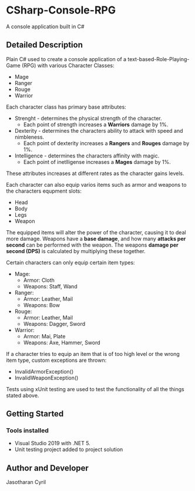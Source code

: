 # CSharp-Console-RPG

A console application built in C#

## Detailed Description
Plain C# used to create a console application of a text-based-Role-Playing-Game (RPG) with various Character Classes:
* Mage
* Ranger
* Rouge
* Warrior

Each character class has primary base attributes:
* Strenght - determines the physical strength of the character.
  * Each point of strength increases a **Warriors** damage by 1%.
* Dexterity - determines the characters ability to attack with speed and nimbleness.
  * Each point of dexterity increases a **Rangers** and **Rouges** damage by 1%.
* Intelligence - determines the characters affinity with magic.
  * Each point of inetlligense increases a **Mages** damage by 1%.

These attributes increases at different rates as the character gains levels. 

Each character can also equip varios items such as armor and weapons to the characters equpment slots:
* Head
* Body
* Legs
* Weapon

The equipped items will alter the power of the character, causing it to deal more damage. Weapons have a **base damage**, and how many **attacks per second** can be performed with the weapon. The weapons **damage per second (DPS)** is calculated by multiplying these together.

Certain characters can only equip certain item types: 
* Mage: 
  * Armor: Cloth
  * Weapons: Staff, Wand
* Ranger:
  * Armor: Leather, Mail
  * Weapons: Bow 
* Rouge: 
  * Armor:  Leather, Mail
  * Weapons: Dagger, Sword
* Warrior: 
  * Armor: Mai, Plate 
  * Weapons: Axe, Hammer, Sword

If a character tries to equip an item that is of too high level or the wrong item type, custom exceptions are thrown:
* InvalidArmorException()
* InvalidWeaponException()

Tests using xUnit testing are used to test the functionality of all the things stated above. 

## Getting Started

### Tools installed 

* Visual Studio 2019 with .NET 5.
* Unit testing project added to project solution

## Author and Developer

Jasotharan Cyril 
